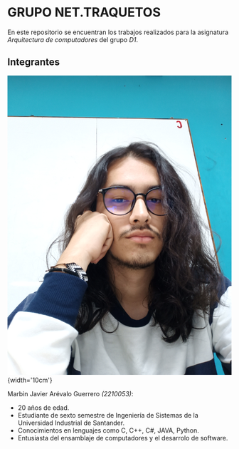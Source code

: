 # GRUPO NET.TRAQUETOS
En este repositorio se encuentran los trabajos realizados para la asignatura _Arquitectura de computadores_ del grupo _D1_.

## Integrantes

![noNameMJ](/Images/noNameMJ.jpg){width='10cm'}

Marbin Javier Arévalo Guerrero _(2210053)_:
+ 20 años de edad.
+ Estudiante de sexto semestre de Ingeniería de Sistemas de la Universidad Industrial de Santander.
+ Conocimientos en lenguajes como C, C++, C#, JAVA, Python.
+ Entusiasta del ensamblaje de computadores y el desarrolo de software.
